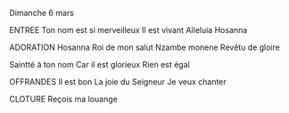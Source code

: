 Dimanche 6 mars

ENTREE
Ton nom est si merveilleux
Il est vivant
Alleluia Hosanna

ADORATION
Hosanna
Roi de mon salut
Nzambe monene
Revêtu de gloire

Saintté à ton nom
Car il est glorieux
Rien est égal

OFFRANDES
Il est bon
La joie du Seigneur 
Je veux chanter

CLOTURE
Reçois ma louange 
